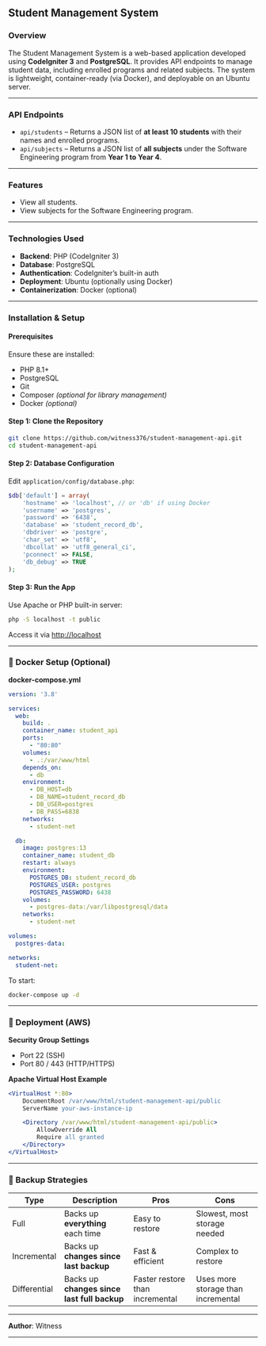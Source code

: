 ## Student Management System

### Overview

The Student Management System is a web-based application developed using **CodeIgniter 3** and **PostgreSQL**. It provides API endpoints to manage student data, including enrolled programs and related subjects. The system is lightweight, container-ready (via Docker), and deployable on an Ubuntu server.

---

### API Endpoints

* `api/students` – Returns a JSON list of **at least 10 students** with their names and enrolled programs.
* `api/subjects` – Returns a JSON list of **all subjects** under the Software Engineering program from **Year 1 to Year 4**.

---

### Features

* View all students.
* View subjects for the Software Engineering program.

---

### Technologies Used

* **Backend**: PHP (CodeIgniter 3)
* **Database**: PostgreSQL
* **Authentication**: CodeIgniter’s built-in auth
* **Deployment**: Ubuntu (optionally using Docker)
* **Containerization**: Docker (optional)

---

### Installation & Setup

#### Prerequisites

Ensure these are installed:

* PHP 8.1+
* PostgreSQL
* Git
* Composer *(optional for library management)*
* Docker *(optional)*

#### Step 1: Clone the Repository

```bash
git clone https://github.com/witness376/student-management-api.git
cd student-management-api
```

#### Step 2: Database Configuration

Edit `application/config/database.php`:

```php
$db['default'] = array(
    'hostname' => 'localhost', // or 'db' if using Docker
    'username' => 'postgres',
    'password' => '6438',
    'database' => 'student_record_db',
    'dbdriver' => 'postgre',
    'char_set' => 'utf8',
    'dbcollat' => 'utf8_general_ci',
    'pconnect' => FALSE,
    'db_debug' => TRUE
);
```

#### Step 3: Run the App

Use Apache or PHP built-in server:

```bash
php -S localhost -t public
```

Access it via [http://localhost](http://localhost)

---

### 🐳 Docker Setup (Optional)

**docker-compose.yml**

```yaml
version: '3.8'

services:
  web:
    build: .
    container_name: student_api
    ports:
      - "80:80"
    volumes:
      - .:/var/www/html
    depends_on:
      - db
    environment:
      - DB_HOST=db
      - DB_NAME=student_record_db
      - DB_USER=postgres
      - DB_PASS=6838
    networks:
      - student-net

  db:
    image: postgres:13
    container_name: student_db
    restart: always
    environment:
      POSTGRES_DB: student_record_db
      POSTGRES_USER: postgres
      POSTGRES_PASSWORD: 6438
    volumes:
      - postgres-data:/var/libpostgresql/data
    networks:
      - student-net

volumes:
  postgres-data:

networks:
  student-net:
```

To start:

```bash
docker-compose up -d
```

---

### 🚀 Deployment (AWS)

**Security Group Settings**

* Port 22 (SSH)
* Port 80 / 443 (HTTP/HTTPS)

**Apache Virtual Host Example**

```apache
<VirtualHost *:80>
    DocumentRoot /var/www/html/student-management-api/public
    ServerName your-aws-instance-ip

    <Directory /var/www/html/student-management-api/public>
        AllowOverride All
        Require all granted
    </Directory>
</VirtualHost>
```

---

### 💾 Backup Strategies

| Type         | Description                                 | Pros                            | Cons                               |
| ------------ | ------------------------------------------- | ------------------------------- | ---------------------------------- |
| Full         | Backs up **everything** each time           | Easy to restore                 | Slowest, most storage needed       |
| Incremental  | Backs up **changes since last backup**      | Fast & efficient                | Complex to restore                 |
| Differential | Backs up **changes since last full backup** | Faster restore than incremental | Uses more storage than incremental |

---

**Author**: Witness

---

